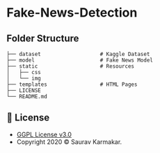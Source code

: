 # Fake-News-Detection
    

## Folder Structure

	├── dataset                   # Kaggle Dataset
	├── model                     # Fake News Model
	├── static					  # Resources
	│	├── css                 
	│   └── img                              
	├── templates                 # HTML Pages           
	├── LICENSE
	└── README.md


## :pencil: License

- [GGPL License v3.0](https://github.com/thesauravkarmakar/Fake-News-Detection/blob/master/LICENSE) 
- Copyright 2020 :copyright: Saurav Karmakar.

## 

